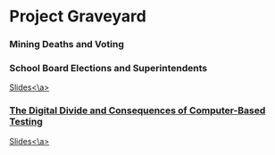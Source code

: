 # Project Graveyard
### Mining Deaths and Voting

### School Board Elections and Superintendents
<a href="https://drive.google.com/file/d/1EyU29A9BA5E-_4G_vkFu5Z0XrgmvsLEJ/view?usp=sharing">Slides<\a>

### The Digital Divide and Consequences of Computer-Based Testing
<a href="https://drive.google.com/file/d/1dadyKR3FuzQR4HTd1PwVcbCzxcLxCFli/view?usp=sharing">Slides<\a>
         
